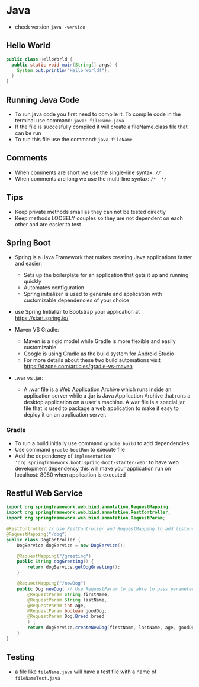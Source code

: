 # Java

- check version `java -version`

## Hello World

```java
public class HelloWorld {
  public static void main(String[] args) {
    System.out.println("Hello World!");
  }
}
```
## Running Java Code

- To run java code you first need to compile it. To compile code in the terminal use command: `javac fileName.java`
- If the file is succesfully compiled it will create a fileName.class file that can be run
- To run this file use the command: `java fileName`

## Comments

- When comments are short we use the single-line syntax: `//`
- When comments are long we use the multi-line syntax: `/*  */`

## Tips

- Keep private methods small as they can not be tested directly
- Keep methods LOOSELY couples so they are not dependent on each other and are easier to test

## Spring Boot

- Spring is a Java Framework that makes creating Java applications faster and easier:
  - Sets up the boilerplate for an application that gets it up and running quickly
  - Automates configuration
  - Spring initializer is used to generate and application with customizable dependencies of your choice 

- use Spring Initializr to Bootstrap your application at https://start.spring.io/

- Maven VS Gradle: 
  - Maven is a rigid model while Gradle is more flexible and easily customizable
  - Google is using Gradle as the build system for Android Studio
  - For more details about these two build automations visit https://dzone.com/articles/gradle-vs-maven

- .war vs .jar: 
  - A .war file is a Web Application Archive which runs inside an application server while a .jar is Java Application Archive that runs a desktop application on a user's machine. A war file is a special jar file that is used to package a web application to make it easy to deploy it on an application server.

### Gradle

- To run a build initially use command `gradle build` to add dependencies
- Use command `gradle bootRun` to execute file
- Add the dependency of `implementation 'org.springframework.boot:spring-boot-starter-web'` to have web development dependency this will make your application run on localhost: 8080 when application is executed  

## Restful Web Service

```java
import org.springframework.web.bind.annotation.RequestMapping;
import org.springframework.web.bind.annotation.RestController;
import org.springframework.web.bind.annotation.RequestParam;

@RestController // Use RestController and RequestMapping to add listeners to the route
@RequestMapping("/dog")
public class DogController {
    DogService dogService = new DogService();

    @RequestMapping("/greeting")
    public String dogGreeting() {
        return dogService.getDogGreeting();
    }

    @RequestMapping("/newDog")
    public Dog newDog( // Use RequestParam to be able to pass parameters to api call
        @RequestParam String firstName, 
        @RequestParam String lastName, 
        @RequestParam int age, 
        @RequestParam boolean goodDog, 
        @RequestParam Dog.Breed breed
        ) {
        return dogService.createNewDog(firstName, lastName, age, goodDog, breed);
    }
}
```

## Testing

- a file like `fileName.java` will have a test file with a name of `fileNameTest.java`